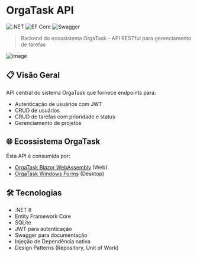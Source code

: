# OrgaTask API

![.NET](https://img.shields.io/badge/.NET-8-%23512BD4)
![EF Core](https://img.shields.io/badge/EF%20Core-8-%23512BD4)
![Swagger](https://img.shields.io/badge/Swagger-UI-%2385EA2D)

> Backend do ecossistema OrgaTask - API RESTful para gerenciamento de tarefas

![image](https://github.com/user-attachments/assets/fff9a5bb-4cdd-4c92-9a8f-a70ca60ad3ff)

## 📋 Visão Geral
API central do sistema OrgaTask que fornece endpoints para:
- Autenticação de usuários com JWT
- CRUD de usuários
- CRUD de tarefas com prioridade e status
- Gerenciamento de projetos

## 🌐 Ecossistema OrgaTask
Esta API é consumida por:
- [OrgaTask Blazor WebAssembly](https://github.com/Jabonelas/OrgaTask-Blazor-WebAssembly) (Web)
- [OrgaTask Windows Forms](https://github.com/Jabonelas/OrgaTask-Windows-Forms) (Desktop)

## 🛠 Tecnologias
- .NET 8
- Entity Framework Core
- SQLite
- JWT para autenticação
- Swagger para documentação
- Injeção de Dependência nativa
- Design Patterns (Repository, Unit of Work)

